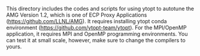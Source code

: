 This directory includes the codes and scripts for using ytopt to autotune the AMG Version 1.2, which is one of ECP Proxy Applications 
(https://github.com/LLNL/AMG). It requires installing ytopt conda environment (https://github.com/ytopt-team/ytopt). For the MPI/OpenMP application, it requires MPI and OpenMP programming environments. You can test it at small scale, 
however, make sure to change the compilers to yours.
